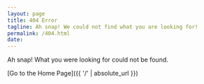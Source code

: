 ```yaml
---
layout: page
title: 404 Error
tagline: Ah snap! We could not find what you are looking for!
permalink: /404.html
date: 
---
```


Ah snap! What you were looking for could not be found.

[Go to the Home Page]({{ '/' | absolute_url }})
